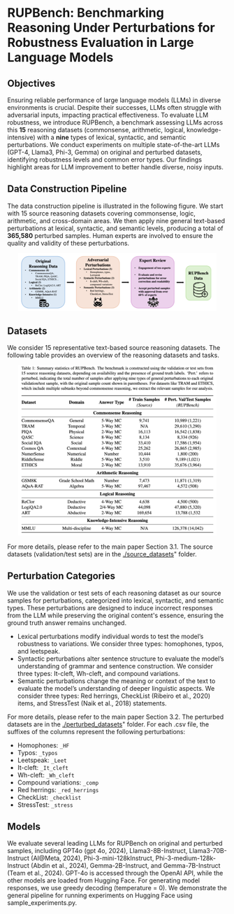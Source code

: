 # RUPBench: Benchmarking Reasoning Under Perturbations for Robustness Evaluation in Large Language Models

## Objectives
Ensuring reliable performance of large language models (LLMs) in diverse environments is crucial. Despite their successes, LLMs often struggle with adversarial inputs, impacting practical effectiveness. To evaluate LLM robustness, we introduce RUPBench, a benchmark assessing LLMs across this **15** reasoning datasets (commonsense, arithmetic, logical, knowledge-intensive) with a **nine** types of lexical, syntactic, and semantic perturbations. We conduct experiments on multiple state-of-the-art LLMs (GPT-4, Llama3, Phi-3, Gemma) on original and perturbed datasets, identifying robustness levels and common error types. Our findings highlight areas for LLM improvement to better handle diverse, noisy inputs.

## Data Construction Pipeline
The data construction pipeline is illustrated in the following figure. We start with 15 source reasoning datasets covering commonsense, logic, arithmetic, and cross-domain areas. We then apply nine general text-based perturbations at lexical, syntactic, and semantic levels, producing a total of **365,580** perturbed samples. Human experts are involved to ensure the quality and validity of these perturbations.

<div align="center">
    <img width="90%" alt="image" src="https://github.com/EternityYW/RUPBench/blob/main/image_sources/RUPBench_pipeline.png">
</div>

## Datasets
We consider 15 representative text-based source reasoning datasets. The following table provides an overview of the reasoning datasets and tasks.

<div align="center">
    <img width="90%" alt="image" src="https://github.com/EternityYW/RUPBench/blob/main/image_sources/RUPBench_data_summary.png">
</div>

For more details, please refer to the main paper Section 3.1. The source datasets (validation/test sets) are in the [./source_datasets](./source_datasets/)" folder.

## Perturbation Categories
We use the validation or test sets of each reasoning dataset as our source samples for perturbations, categorized into lexical, syntactic, and semantic types. These perturbations are designed to induce incorrect responses from the LLM while preserving the original content's essence, ensuring the ground truth answer remains unchanged.

- Lexical perturbations modify individual words to test the model’s robustness to variations. We consider three types: homophones, typos, and leetspeak.
- Syntactic perturbations alter sentence structure to evaluate the model’s understanding of grammar and sentence construction. We consider three types: It-cleft, Wh-cleft, and compound variations.
- Semantic perturbations change the meaning or context of the text to evaluate the model’s understanding of deeper linguistic aspects. We consider three types: Red herrings, CheckList (Ribeiro et al., 2020) items, and StressTest (Naik et al., 2018) statements.

For more details, please refer to the main paper Section 3.2. The perturbed datasets are in the [./perturbed_datasets](./perturbed_datasets/)" folder. For each .csv file, the suffixes of the columns represent the following perturbations:

- Homophones: `_HF`
- Typos: `_typos`
- Leetspeak: `_Leet`
- It-cleft: `_It_cleft`
- Wh-cleft: `_Wh_cleft`
- Compound variations: `_comp`
- Red herrings: `_red_herrings`
- CheckList: `_checklist`
- StressTest: `_stress`

## Models
We evaluate several leading LLMs for RUPBench on original and perturbed samples, including GPT4o (gpt 4o, 2024), Llama3-8B-Instruct, Llama3-70B-Instruct (AI@Meta, 2024), Phi-3-mini-128kInstruct, Phi-3-medium-128k-Instruct (Abdin et al., 2024), Gemma-2B-Instruct, and Gemma-7B-Instruct (Team et al., 2024). GPT-4o is accessed through the OpenAI API, while the other models are loaded from Hugging Face. For generating model responses, we use greedy decoding (temperature = 0). We demonstrate the general pipeline for running experiments on Hugging Face using sample_experiments.py.



